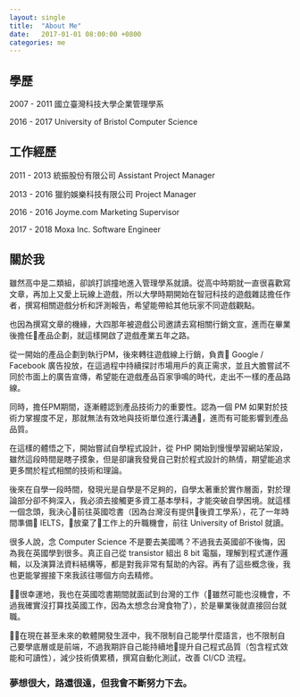 ```yaml
---
layout: single
title:  "About Me"
date:   2017-01-01 08:00:00 +0800
categories: me
---
```


## 學歷
2007 - 2011 國立臺灣科技大學企業管理學系

2016 - 2017 University of Bristol Computer Science

## 工作經歷
2011 - 2013 統振股份有限公司 Assistant Project Manager

2013 - 2016 獵豹娛樂科技有限公司 Project Manager

2016 - 2016 Joyme.com Marketing Supervisor

2017 - 2018 Moxa Inc. Software Engineer

## 關於我
雖然高中是二類組，卻誤打誤撞地進入管理學系就讀。從高中時期就一直很喜歡寫文章，再加上又愛上玩線上遊戲，所以大學時期開始在智冠科技的遊戲雜誌擔任作者，撰寫相關遊戲分析和評測報告，希望能帶給其他玩家不同遊戲觀點。

也因為撰寫文章的機緣，大四那年被遊戲公司邀請去寫相關行銷文宣，進而在畢業後擔任產品企劃，就這樣開啟了遊戲產業五年之路。

從一開始的產品企劃到執行PM，後來轉往遊戲線上行銷，負責 Google / Facebook 廣告投放，在這過程中持續探討市場用戶的真正需求，並且大膽嘗試不同於市面上的廣告宣傳，希望能在遊戲產品百家爭鳴的時代，走出不一樣的產品路線。

同時，擔任PM期間，逐漸體認到產品技術力的重要性。認為一個 PM 如果對於技術力掌握度不足，那就無法有效地與技術單位進行溝通，進而有可能影響到產品品質。

在這樣的體悟之下，開始嘗試自學程式設計，從 PHP 開始到慢慢學習網站架設，雖然這段時間是瞎子摸象，但是卻讓我發覺自己對於程式設計的熱情，期望能追求更多關於程式相關的技術和理論。

後來在自學一段時間，發現光是自學是不足夠的，自學太著重於實作層面，對於理論部分卻不夠深入，我必須去接觸更多資工基本學科，才能突破自學困境。就這樣一個念頭，我決心前往英國唸書（因為台灣沒有提供後資工學系），花了一年時間準備 IELTS，放棄了工作上的升職機會，前往 University of Bristol 就讀。

很多人說，念 Computer Science 不是要去美國嗎？不過我去英國卻不後悔，因為我在英國學到很多。真正自己從 transistor 組出 8 bit 電腦，理解到程式運作邏輯，以及演算法資料結構等，都是對我非常有幫助的內容。再有了這些概念後，我也更能掌握接下來我該往哪個方向去精修。

很幸運地，我也在英國唸書期間就面試到台灣的工作（雖然可能也沒機會，不過我確實沒打算找英國工作，因為太想念台灣食物了），於是畢業後就直接回台就職。

在現在甚至未來的軟體開發生涯中，我不限制自己能學什麼語言，也不限制自己要學底層或是前端，不過我期許自己能持續地提升自己程式品質（包含程式效能和可讀性），減少技術債累積，撰寫自動化測試，改善 CI/CD 流程。

 ### 夢想很大，路還很遠，但我會不斷努力下去。